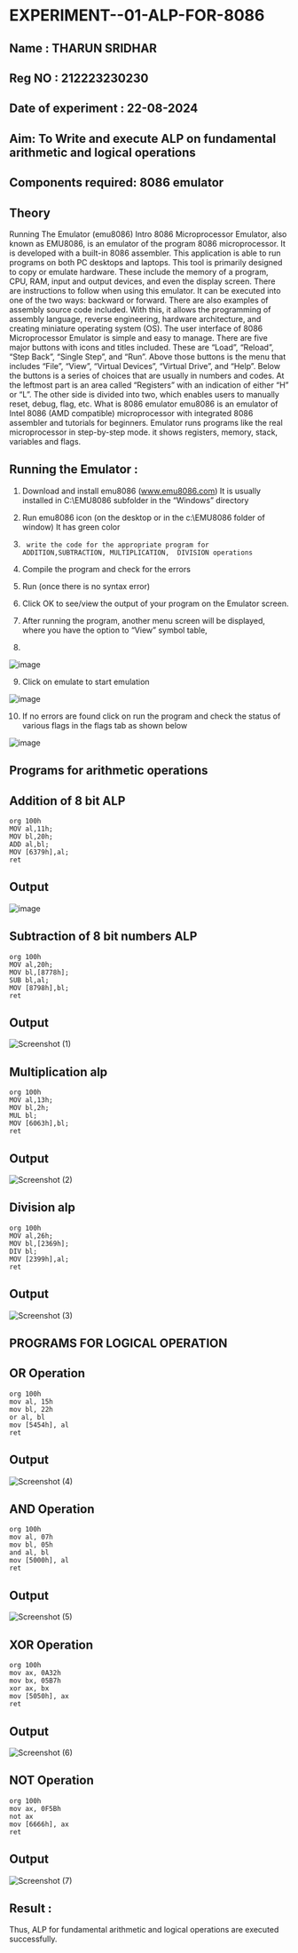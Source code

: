 # EXPERIMENT--01-ALP-FOR-8086

## Name : THARUN SRIDHAR 
## Reg NO : 212223230230
## Date of experiment : 22-08-2024





## Aim: To Write and execute ALP on fundamental arithmetic and logical operations
## Components required: 8086  emulator 
## Theory 
Running The Emulator (emu8086) Intro 8086 Microprocessor Emulator, also known as EMU8086, is an emulator of the program 8086 microprocessor. It is developed with a built-in 8086 assembler. This application is able to run programs on both PC desktops and laptops. This tool is primarily designed to copy or emulate hardware. These include the memory of a program, CPU, RAM, input and output devices, and even the display screen. There are instructions to follow when using this emulator. It can be executed into one of the two ways: backward or forward. There are also examples of assembly source code included. With this, it allows the programming of assembly language, reverse engineering, hardware architecture, and creating miniature operating system (OS). The user interface of 8086 Microprocessor Emulator is simple and easy to manage. There are five major buttons with icons and titles included. These are “Load”, “Reload”, “Step Back”, “Single Step”, and “Run”. Above those buttons is the menu that includes “File”, “View”, “Virtual Devices”, “Virtual Drive”, and “Help”. Below the buttons is a series of choices that are usually in numbers and codes. At the leftmost part is an area called “Registers” with an indication of either “H” or “L”. The other side is divided into two, which enables users to manually reset, debug, flag, etc. What is 8086 emulator emu8086 is an emulator of Intel 8086 (AMD compatible) microprocessor with integrated 8086 assembler and tutorials for beginners. Emulator runs programs like the real microprocessor in step-by-step mode. it shows registers, memory, stack, variables and flags.


 ## Running the Emulator :
1.	Download and install emu8086 (www.emu8086.com) It is usually installed in C:\EMU8086 subfolder in the “Windows” directory
2.	  Run  emu8086 icon (on the desktop or in the c:\EMU8086 folder of window) It has green color 
 
 
3.		write the code for the appropriate program for ADDITION,SUBTRACTION, MULTIPLICATION,  DIVISION operations 

4.	 Compile the program and check for the errors 
5.	Run (once there is no syntax error) 

6.	Click OK to see/view the output of your program on the Emulator screen. 


7.	After running the program, another menu screen will be displayed, where you have the option to “View” symbol table,
8.	 


![image](https://user-images.githubusercontent.com/36288975/189273263-d65baae9-4b8f-4723-afb3-c0ffa4052b04.png)











9.	Click on emulate to start emulation 








![image](https://user-images.githubusercontent.com/36288975/189273273-9bb36ec1-e2e8-4892-8d35-37707332bfdc.png)








10.	If no errors are found click on run the program and check the status of various flags in the flags tab as shown below 






![image](https://user-images.githubusercontent.com/36288975/189273277-113a2a33-4a40-4ff8-95a5-ecd3a1f504fe.png)







## Programs for arithmetic  operations

## Addition  of 8 bit ALP 
```
org 100h
MOV al,11h;
MOV bl,20h;
ADD al,bl;
MOV [6379h],al;
ret
```

## Output  
 ![image](https://github.com/user-attachments/assets/e19ee665-c30f-4756-8649-e657903a1826)

## Subtraction   of 8 bit numbers  ALP 
```
org 100h
MOV al,20h;
MOV bl,[8778h];
SUB bl,al;
MOV [8798h],bl;
ret
```
 
## Output  
![Screenshot (1)](https://github.com/user-attachments/assets/65abf027-1c75-4b5d-887d-eacb8ace28ad)

## Multiplication alp 
```
org 100h
MOV al,13h;
MOV bl,2h;
MUL bl;
MOV [6063h],bl;
ret
```

 ## Output  
![Screenshot (2)](https://github.com/user-attachments/assets/4cf88d41-c3d4-430d-9705-1de74a881efa)


## Division alp 
```
org 100h
MOV al,26h;
MOV bl,[2369h];
DIV bl;
MOV [2399h],al;
ret
```

## Output  
![Screenshot (3)](https://github.com/user-attachments/assets/00317f7a-23c4-4e9c-ac2d-276f87606525)

## PROGRAMS FOR LOGICAL OPERATION 
## OR Operation
```
org 100h
mov al, 15h
mov bl, 22h
or al, bl
mov [5454h], al
ret
```

## Output
![Screenshot (4)](https://github.com/user-attachments/assets/d61c2c10-56a3-4018-b289-41c4d9301f61)

## AND Operation 
```
org 100h
mov al, 07h
mov bl, 05h
and al, bl
mov [5000h], al
ret
```

## Output

![Screenshot (5)](https://github.com/user-attachments/assets/b6fcdffd-49f1-414b-b2f3-583012afd6fd)

## XOR Operation
```
org 100h
mov ax, 0A32h
mov bx, 05B7h
xor ax, bx
mov [5050h], ax
ret
```

## Output

![Screenshot (6)](https://github.com/user-attachments/assets/02c96e6a-246d-4d6a-ac33-ba843a226434)

## NOT Operation 
```
org 100h
mov ax, 0F5Bh
not ax
mov [6666h], ax
ret
```

## Output

![Screenshot (7)](https://github.com/user-attachments/assets/dafe65be-699c-4caa-af6f-45ba04528ff8)


## Result :
Thus, ALP for fundamental arithmetic and logical operations are executed successfully. 








